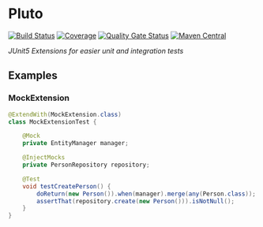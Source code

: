 # Pluto 
[![Build Status](https://secure.travis-ci.org/toberkoe/pluto.png)](http://travis-ci.org/toberkoe/pluto) 
[![Coverage](https://sonarcloud.io/api/project_badges/measure?project=de.toberkoe%3Apluto&metric=coverage)](https://sonarcloud.io/dashboard?id=de.toberkoe%3Apluto) 
[![Quality Gate Status](https://sonarcloud.io/api/project_badges/measure?project=de.toberkoe.%3Apluto&metric=alert_status)](https://sonarcloud.io/dashboard?id=de.toberkoe%3Apluto)
[![Maven Central](https://maven-badges.herokuapp.com/maven-central/de.toberkoe%3Apluto/badge.svg)](https://maven-badges.herokuapp.com/maven-central/de.toberkoe/pluto)

*JUnit5 Extensions for easier unit and integration tests*

## Examples

### MockExtension

[//]: # (introduction of MockExtension)

``` java
@ExtendWith(MockExtension.class)
class MockExtensionTest {

    @Mock
    private EntityManager manager;

    @InjectMocks
    private PersonRepository repository;

    @Test
    void testCreatePerson() {
        doReturn(new Person()).when(manager).merge(any(Person.class));
        assertThat(repository.create(new Person())).isNotNull();
    }
}
```


[//]: # (PersistenceExtension)

[//]: # (Latest News)

[//]: # (About)

[//]: # (Quickstart Maven and Gradle)

[//]: # (Wiki)

